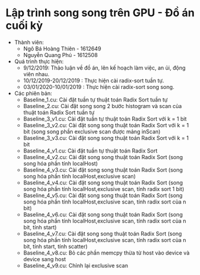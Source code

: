 # Lập trình song song trên GPU - Đồ án cuối kỳ
* Thành viên:  
    * Ngô Bá Hoàng Thiên - 1612649
    * Nguyễn Quang Phú  - 1612508
* Quá trình thực hiện:
    * 9/12/2019: Thảo luận về đồ án, lên kế hoạch làm việc, an ủi, động viên nhau.
    * 10/12/2019-20/12/2019 : Thực hiện cài radix-sort tuần tự.
    * 03/01/2020-10/01/2019 : Thực hiện cài radix-sort song song.
* Các phiên bản:
    * Baseline_1.cu: Cài đặt tuần tự thuật toán Radix Sort tuần tự
    * Baseline_2.cu: Cài đặt song song 2 bước histogram và scan của thuật toán Radix Sort tuần tự
    * Baseline_3_v1.cu: Cài đặt tuần tự thuật toán Radix Sort với k = 1 bit
    * Baseline_3_v2.cu: Cài đặt song song thuật toán Radix Sort với k = 1 bit (song song phần exclusive scan được mảng inScan)
    * Baseline_3_v3.cu: Cài đặt song song thuật toán Radix Sort với k = 1 bit
    * Baseline_4_v1.cu: Cài đặt tuần tự thuật toán Radix Sort
    * Baseline_4_v2.cu: Cài đặt song song thuật toán Radix Sort (song song hóa phần tính localHost)
    * Baseline_4_v3.cu: Cài đặt song song thuật toán Radix Sort (song song hóa phần tính localHost,exclusive scan)
    * Baseline_4_v4.cu: Cài đặt song song thuật toán Radix Sort (song song hóa phần tính localHost,exclusive scan, tính radix sort 1 bit)
    * Baseline_4_v5.cu: Cài đặt song song thuật toán Radix Sort (song song hóa phần tính localHost,exclusive scan, tính radix sort của n bit)
    * Baseline_4_v6.cu: Cài đặt song song thuật toán Radix Sort (song song hóa phần tính localHost,exclusive scan, tính radix sort của n bit, tính start)
    * Baseline_4_v7.cu: Cài đặt song song thuật toán Radix Sort (song song hóa phần tính localHost,exclusive scan, tính radix sort của n bit, tính start, tính scatter)
    * Baseline_4_v8.cu: Bỏ các phần memcpy thừa từ host vào device và device sang host
    * Baseline_4_v9.cu: Chỉnh lại exclusive scan
